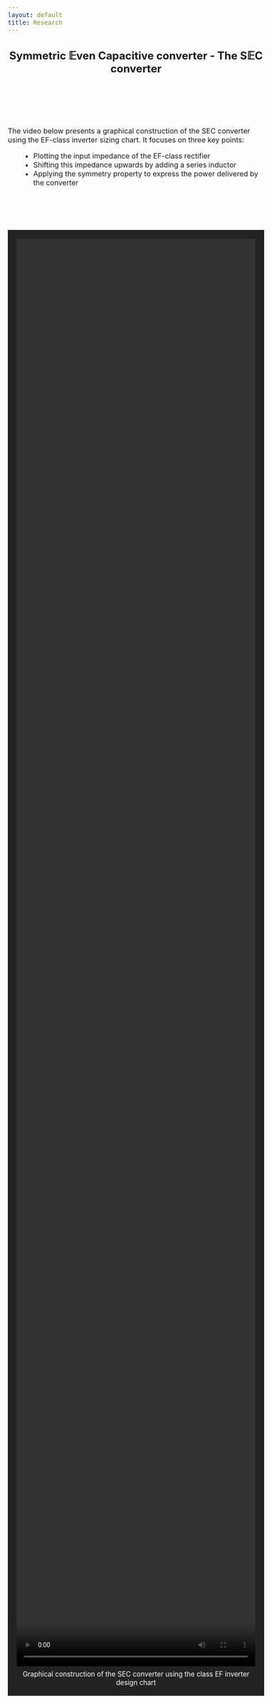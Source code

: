 ```yaml
---
layout: default
title: Research
---
```


<!-- Main title (Markdown or HTML possible) -->
<h2 style="text-align: center;">Symmetric 𝔼ven Capacitive converter - The S𝔼C converter</h2>

<script src="https://polyfill.io/v3/polyfill.min.js?features=es6"></script>
<script id="MathJax-script" async
        src="https://cdn.jsdelivr.net/npm/mathjax@3/es5/tex-mml-chtml.js">
</script>

<style>
  body {
    font-size: 1rem; /* or 18px, or 120% */
  }
  figure {
    display: flex;
    flex-direction: column;
    align-items: center;
    background: #222;
    margin: 40px 0;
    padding: 20px;
  }
  figcaption {
    text-align: center;
    margin-top: 8px;
    color: white;
    font-size: 0.95rem;
  }
</style>

<br><br><br><br>

<p>The video below presents a graphical construction of the SEC converter using the EF-class inverter sizing chart. It focuses on three key points:</p>
<ul style="margin-left: 30px;">
  <li>Plotting the input impedance of the EF-class rectifier</li>
  <li>Shifting this impedance upwards by adding a series inductor</li>
  <li>Applying the symmetry property to express the power delivered by the converter</li>
</ul>
<br><br>

<!-- Intégration vidéo accessible et sémantique -->
<figure>
  <video controls style="height: 80vh; width: auto; max-width: 100%;" title="Graphical construction of the SEC converter">
    <source src="/assets/video/Symmetry_SEC.mp4" type="video/mp4">
    Your browser does not support the video tag.
  </video>
  <figcaption>
    Graphical construction of the SEC converter using the class EF inverter design chart
  </figcaption>
</figure>
